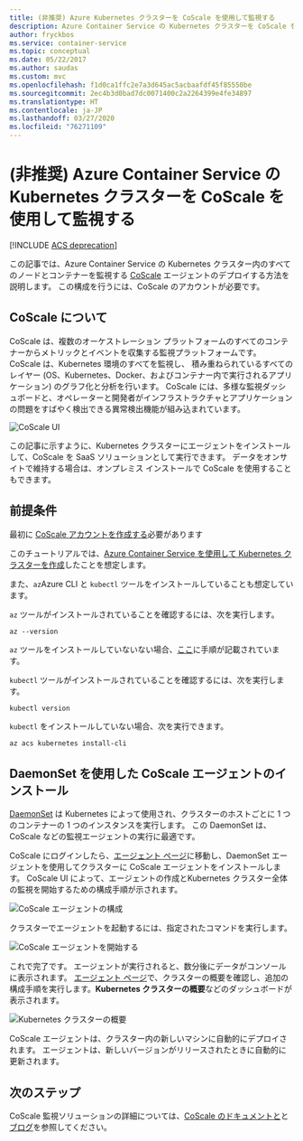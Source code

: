 ```yaml
---
title: (非推奨) Azure Kubernetes クラスターを CoScale を使用して監視する
description: Azure Container Service の Kubernetes クラスターを CoScale を使用して監視します
author: fryckbos
ms.service: container-service
ms.topic: conceptual
ms.date: 05/22/2017
ms.author: saudas
ms.custom: mvc
ms.openlocfilehash: f1d0ca1ffc2e7a3d645ac5acbaafdf45f85550be
ms.sourcegitcommit: 2ec4b3d0bad7dc0071400c2a2264399e4fe34897
ms.translationtype: HT
ms.contentlocale: ja-JP
ms.lasthandoff: 03/27/2020
ms.locfileid: "76271109"
---
```

# <a name="deprecated-monitor-an-azure-container-service-kubernetes-cluster-with-coscale"></a>(非推奨) Azure Container Service の Kubernetes クラスターを CoScale を使用して監視する

[!INCLUDE [ACS deprecation](../../../includes/container-service-kubernetes-deprecation.md)]

この記事では、Azure Container Service の Kubernetes クラスター内のすべてのノードとコンテナーを監視する [CoScale](https://web.archive.org/web/20180317071550/https://www.coscale.com/) エージェントのデプロイする方法を説明します。 この構成を行うには、CoScale のアカウントが必要です。 


## <a name="about-coscale"></a>CoScale について 

CoScale は、複数のオーケストレーション プラットフォームのすべてのコンテナーからメトリックとイベントを収集する監視プラットフォームです。 CoScale は、Kubernetes 環境のすべてを監視し、 積み重ねられているすべてのレイヤー (OS、Kubernetes、Docker、およびコンテナー内で実行されるアプリケーション) のグラフ化と分析を行います。 CoScale には、多様な監視ダッシュボードと、オペレーターと開発者がインフラストラクチャとアプリケーションの問題をすばやく検出できる異常検出機能が組み込まれています。

![CoScale UI](./media/container-service-kubernetes-coscale/coscale.png)

この記事に示すように、Kubernetes クラスターにエージェントをインストールして、CoScale を SaaS ソリューションとして実行できます。 データをオンサイトで維持する場合は、オンプレミス インストールで CoScale を使用することもできます。


## <a name="prerequisites"></a>前提条件

最初に [CoScale アカウントを作成する](https://web.archive.org/web/20170507123133/https://www.coscale.com/free-trial)必要があります

このチュートリアルでは、[Azure Container Service を使用して Kubernetes クラスターを作成](container-service-kubernetes-walkthrough.md)したことを想定します。

また、`az`Azure CLI と `kubectl` ツールをインストールしていることも想定しています。

`az` ツールがインストールされていることを確認するには、次を実行します。

```azurecli
az --version
```

`az` ツールをインストールしていないない場合、[ここ](/cli/azure/install-azure-cli)に手順が記載されています。

`kubectl` ツールがインストールされていることを確認するには、次を実行します。

```bash
kubectl version
```

`kubectl` をインストールしていない場合、次を実行できます。

```azurecli
az acs kubernetes install-cli
```

## <a name="installing-the-coscale-agent-with-a-daemonset"></a>DaemonSet を使用した CoScale エージェントのインストール
[DaemonSet](https://kubernetes.io/docs/concepts/workloads/controllers/daemonset/) は Kubernetes によって使用され、クラスターのホストごとに 1 つのコンテナーの 1 つのインスタンスを実行します。
この DaemonSet は、CoScale などの監視エージェントの実行に最適です。

CoScale にログインしたら、[エージェント ページ](https://app.coscale.com/)に移動し、DaemonSet エージェントを使用してクラスターに CoScale エージェントをインストールします。 CoScale UI によって、エージェントの作成とKubernetes クラスター全体の監視を開始するための構成手順が示されます。

![CoScale エージェントの構成](./media/container-service-kubernetes-coscale/installation.png)

クラスターでエージェントを起動するには、指定されたコマンドを実行します。

![CoScale エージェントを開始する](./media/container-service-kubernetes-coscale/agent_script.png)

これで完了です。 エージェントが実行されると、数分後にデータがコンソールに表示されます。 [エージェント ページ](https://app.coscale.com/)で、クラスターの概要を確認し、追加の構成手順を実行します。**Kubernetes クラスターの概要**などのダッシュボードが表示されます。

![Kubernetes クラスターの概要](./media/container-service-kubernetes-coscale/dashboard_clusteroverview.png)

CoScale エージェントは、クラスター内の新しいマシンに自動的にデプロイされます。 エージェントは、新しいバージョンがリリースされたときに自動的に更新されます。


## <a name="next-steps"></a>次のステップ

CoScale 監視ソリューションの詳細については、[CoScale のドキュメントと](https://web.archive.org/web/20180415164304/http://docs.coscale.com:80/)と[ブログ](https://web.archive.org/web/20170501021344/http://www.coscale.com:80/blog)を参照してください。 

